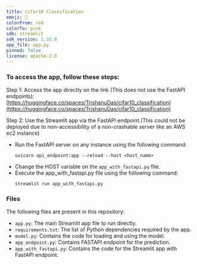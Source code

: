 ```yaml
---
title: Cifar10 Classification
emoji: 🤗
colorFrom: red
colorTo: pink
sdk: streamlit
sdk_version: 1.33.0
app_file: app.py
pinned: false
license: apache-2.0
---
```


### To access the app, follow these steps:


Step 1: Access the app directly on the link (This does not use the FastAPI endpoints):
[https://huggingface.co/spaces/TrishanuDas/cifar10_classification](https://huggingface.co/spaces/TrishanuDas/cifar10_classification)

Step 2: Use the Streamlit app via the FastAPI endpoint.(This could not be deployed due to non-accessibility of a non-crashable server like an AWS ec2 instance) 
- Run the FastAPI server on any instance using the following command:
    ```
    uvicorn api_endpoint:app --reload --host <host_name>
    ```
- Change the HOST variable on the `app_with_fastapi.py` file.
- Execute the app_with_fastapi.py file using the following command:
    ```
    streamlit run app_with_fastapi.py
    ```

### Files

The following files are present in this repository:

- `app.py`: The main Streamlit app file to run directly.
- `requirements.txt`: The list of Python dependencies required by the app.
- `model.py`: Contains the code for loading and using the model.
- `app_endpoint.py`: Contains FASTAPI endpoint for the prediction.
- `app_with_fastapi.py`: Contains the code for the Streamlit app with FastAPI endpoint.
